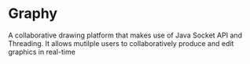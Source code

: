 # Graphy
 A collaborative drawing platform that makes use of Java Socket API and Threading. It allows mutilple users to collaboratively produce and edit graphics in real-time
